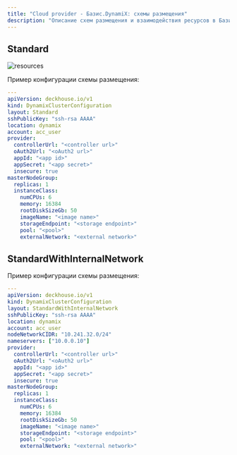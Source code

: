 ```yaml
---
title: "Cloud provider - Базис.DynamiX: схемы размещения"
description: "Описание схем размещения и взаимодействия ресурсов в Базис.DynamiX при работе облачного провайдера Deckhouse."
---
```


## Standard

![resources](images/dynamix-standard.png)
<!--- Исходник: https://www.figma.com/design/T3ycFB7P6vZIL359UJAm7g/%D0%98%D0%BA%D0%BE%D0%BD%D0%BA%D0%B8-%D0%B8-%D1%81%D1%85%D0%B5%D0%BC%D1%8B?node-id=995-11150&t=IvETjbByf1MSQzcm-0 --->

Пример конфигурации схемы размещения:

```yaml
---
apiVersion: deckhouse.io/v1
kind: DynamixClusterConfiguration
layout: Standard
sshPublicKey: "ssh-rsa AAAA"
location: dynamix
account: acc_user
provider:
  controllerUrl: "<controller url>"
  oAuth2Url: "<oAuth2 url>"
  appId: "<app id>"
  appSecret: "<app secret>"
  insecure: true
masterNodeGroup:
  replicas: 1
  instanceClass:
    numCPUs: 6
    memory: 16384
    rootDiskSizeGb: 50
    imageName: "<image name>"
    storageEndpoint: "<storage endpoint>"
    pool: "<pool>"
    externalNetwork: "<external network>"
```

## StandardWithInternalNetwork

Пример конфигурации схемы размещения:

```yaml
---
apiVersion: deckhouse.io/v1
kind: DynamixClusterConfiguration
layout: StandardWithInternalNetwork
sshPublicKey: "ssh-rsa AAAA"
location: dynamix
account: acc_user
nodeNetworkCIDR: "10.241.32.0/24"
nameservers: ["10.0.0.10"]
provider:
  controllerUrl: "<controller url>"
  oAuth2Url: "<oAuth2 url>"
  appId: "<app id>"
  appSecret: "<app secret>"
  insecure: true
masterNodeGroup:
  replicas: 1
  instanceClass:
    numCPUs: 6
    memory: 16384
    rootDiskSizeGb: 50
    imageName: "<image name>"
    storageEndpoint: "<storage endpoint>"
    pool: "<pool>"
    externalNetwork: "<external network>"
```
